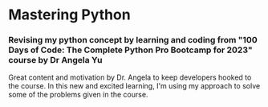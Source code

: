 # Mastering Python 
### Revising my python concept by learning and coding from "100 Days of Code: The Complete Python Pro Bootcamp for 2023" course by Dr Angela Yu

Great content and motivation by Dr. Angela to keep developers hooked to the course. In this new and excited learning, I'm using my approach to solve some of the problems given in the course.

